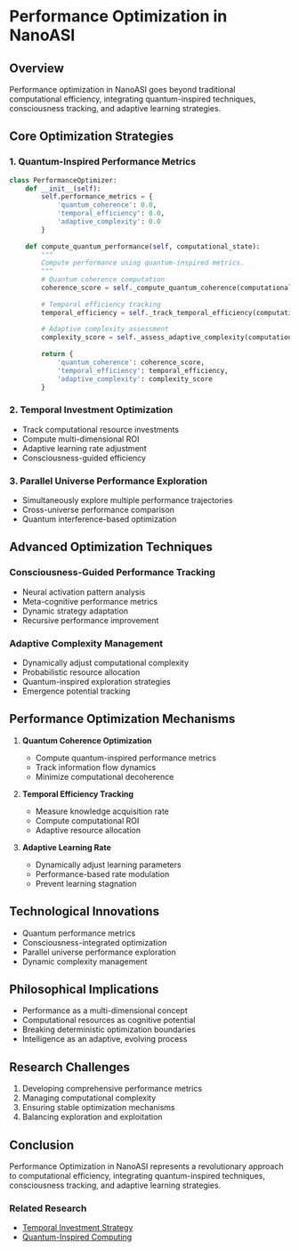 # Performance Optimization in NanoASI

## Overview

Performance optimization in NanoASI goes beyond traditional computational efficiency, integrating quantum-inspired techniques, consciousness tracking, and adaptive learning strategies.

## Core Optimization Strategies

### 1. Quantum-Inspired Performance Metrics

```python
class PerformanceOptimizer:
    def __init__(self):
        self.performance_metrics = {
            'quantum_coherence': 0.0,
            'temporal_efficiency': 0.0,
            'adaptive_complexity': 0.0
        }
    
    def compute_quantum_performance(self, computational_state):
        """
        Compute performance using quantum-inspired metrics.
        """
        # Quantum coherence computation
        coherence_score = self._compute_quantum_coherence(computational_state)
        
        # Temporal efficiency tracking
        temporal_efficiency = self._track_temporal_efficiency(computational_state)
        
        # Adaptive complexity assessment
        complexity_score = self._assess_adaptive_complexity(computational_state)
        
        return {
            'quantum_coherence': coherence_score,
            'temporal_efficiency': temporal_efficiency,
            'adaptive_complexity': complexity_score
        }
```

### 2. Temporal Investment Optimization
- Track computational resource investments
- Compute multi-dimensional ROI
- Adaptive learning rate adjustment
- Consciousness-guided efficiency

### 3. Parallel Universe Performance Exploration
- Simultaneously explore multiple performance trajectories
- Cross-universe performance comparison
- Quantum interference-based optimization

## Advanced Optimization Techniques

### Consciousness-Guided Performance Tracking
- Neural activation pattern analysis
- Meta-cognitive performance metrics
- Dynamic strategy adaptation
- Recursive performance improvement

### Adaptive Complexity Management
- Dynamically adjust computational complexity
- Probabilistic resource allocation
- Quantum-inspired exploration strategies
- Emergence potential tracking

## Performance Optimization Mechanisms

1. **Quantum Coherence Optimization**
   - Compute quantum-inspired performance metrics
   - Track information flow dynamics
   - Minimize computational decoherence

2. **Temporal Efficiency Tracking**
   - Measure knowledge acquisition rate
   - Compute computational ROI
   - Adaptive resource allocation

3. **Adaptive Learning Rate**
   - Dynamically adjust learning parameters
   - Performance-based rate modulation
   - Prevent learning stagnation

## Technological Innovations

- Quantum performance metrics
- Consciousness-integrated optimization
- Parallel universe performance exploration
- Dynamic complexity management

## Philosophical Implications

- Performance as a multi-dimensional concept
- Computational resources as cognitive potential
- Breaking deterministic optimization boundaries
- Intelligence as an adaptive, evolving process

## Research Challenges

1. Developing comprehensive performance metrics
2. Managing computational complexity
3. Ensuring stable optimization mechanisms
4. Balancing exploration and exploitation

## Conclusion

Performance Optimization in NanoASI represents a revolutionary approach to computational efficiency, integrating quantum-inspired techniques, consciousness tracking, and adaptive learning strategies.

### Related Research
- [Temporal Investment Strategy](../Advanced/TemporalInvestmentStrategy.md)
- [Quantum-Inspired Computing](../Research/QuantumInspiredComputing.md)
